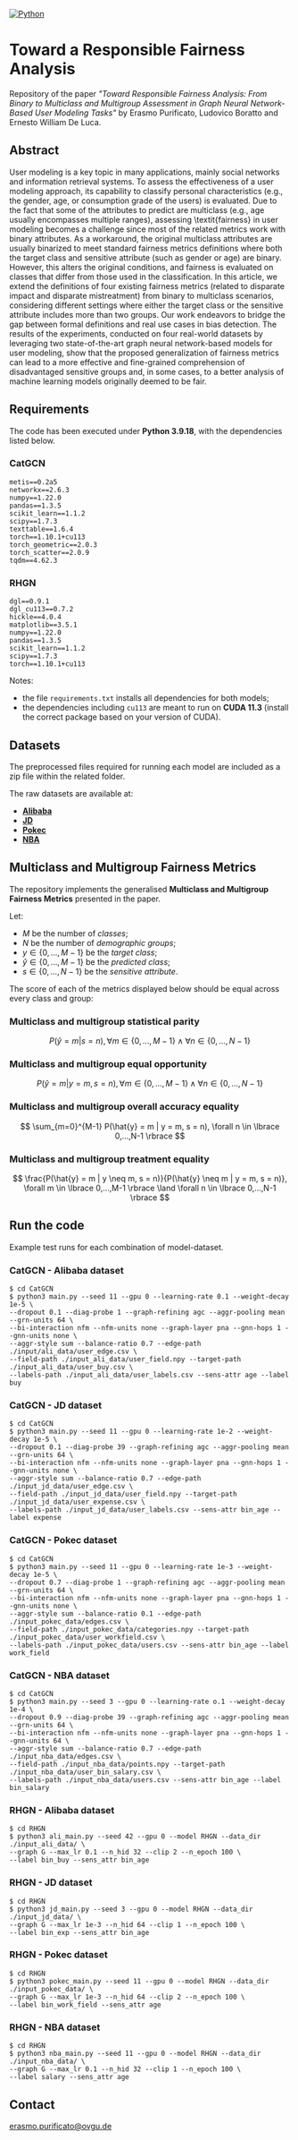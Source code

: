 [![Python](https://img.shields.io/badge/Python-3.9.18-%233776AB?logo=Python)](https://www.python.org/)

# Toward a Responsible Fairness Analysis
Repository of the paper *"Toward Responsible Fairness Analysis: From Binary to Multiclass and Multigroup Assessment in Graph Neural Network-Based User Modeling Tasks"* by Erasmo Purificato, Ludovico Boratto and Ernesto William De Luca.

## Abstract
User modeling is a key topic in many applications, mainly social networks and information retrieval systems.
To assess the effectiveness of a user modeling approach, its capability to classify personal characteristics (e.g., the gender, age, or consumption grade of the users) is evaluated. 
Due to the fact that some of the attributes to predict are multiclass (e.g., age usually encompasses multiple ranges), assessing \textit{fairness} in user modeling becomes a challenge since most of the related metrics work with binary attributes.
As a workaround, the original multiclass attributes are usually binarized to meet standard fairness metrics definitions where both the target class and sensitive attribute (such as gender or age) are binary. However, this alters the original conditions, and fairness is evaluated on classes that differ from those used in the classification.
In this article, we extend the definitions of four existing fairness metrics (related to disparate impact and disparate mistreatment) from binary to multiclass scenarios, considering different settings where either the target class or the sensitive attribute includes more than two groups.
Our work endeavors to bridge the gap between formal definitions and real use cases in bias detection.
The results of the experiments, conducted on four real-world datasets by leveraging two state-of-the-art graph neural network-based models for user modeling, show that the proposed generalization of fairness metrics can lead to a more effective and fine-grained comprehension of disadvantaged sensitive groups and, in some cases, to a better analysis of machine learning models originally deemed to be fair.

## Requirements
The code has been executed under **Python 3.9.18**, with the dependencies listed below.

### CatGCN
```
metis==0.2a5
networkx==2.6.3
numpy==1.22.0
pandas==1.3.5
scikit_learn==1.1.2
scipy==1.7.3
texttable==1.6.4
torch==1.10.1+cu113
torch_geometric==2.0.3
torch_scatter==2.0.9
tqdm==4.62.3
```

### RHGN
```
dgl==0.9.1
dgl_cu113==0.7.2
hickle==4.0.4
matplotlib==3.5.1
numpy==1.22.0
pandas==1.3.5
scikit_learn==1.1.2
scipy==1.7.3
torch==1.10.1+cu113
```
Notes:
* the file `requirements.txt` installs all dependencies for both models;
* the dependencies including `cu113` are meant to run on **CUDA 11.3** (install the correct package based on your version of CUDA).

## Datasets
The preprocessed files required for running each model are included as a zip file within the related folder.

The raw datasets are available at:
* [**Alibaba**](https://tianchi.aliyun.com/dataset/dataDetail?dataId=56)
* [**JD**](https://github.com/guyulongcs/IJCAI2019_HGAT)
* [**Pokec**](https://github.com/EnyanDai/FairGNN/tree/main/dataset/pokec)
* [**NBA**](https://github.com/EnyanDai/FairGNN/tree/main/dataset/NBA)

## Multiclass and Multigroup Fairness Metrics
The repository implements the generalised **Multiclass and Multigroup Fairness Metrics** presented in the paper.

Let:
* $M$ be the number of *classes*;
* $N$ be the number of *demographic groups*;
* $y \in \lbrace 0, ..., M-1 \rbrace$ be the *target class*;
* $\hat{y} \in \lbrace 0, ..., M-1 \rbrace$ be the *predicted class*;
* $s \in \lbrace 0, ..., N-1 \rbrace$ be the *sensitive attribute*.

The score of each of the metrics displayed below should be equal across every class and group:

### **Multiclass and multigroup statistical parity**
$$
P(\hat{y} = m | s = n), \forall m \in \lbrace 0,...,M-1 \rbrace \land \forall n \in \lbrace 0,...,N-1 \rbrace
$$

### **Multiclass and multigroup equal opportunity**
$$
P(\hat{y} = m | y = m, s = n), \forall m \in \lbrace 0,...,M-1 \rbrace \land \forall n \in \lbrace 0,...,N-1 \rbrace
$$

### **Multiclass and multigroup overall accuracy equality**
$$
\sum_{m=0}^{M-1} P(\hat{y} = m | y = m, s = n), \forall n \in \lbrace 0,...,N-1 \rbrace
$$

### **Multiclass and multigroup treatment equality**
$$
\frac{P(\hat{y} = m | y \neq m, s = n)}{P(\hat{y} \neq m | y = m, s = n)}, \forall m \in \lbrace 0,...,M-1 \rbrace \land \forall n \in \lbrace 0,...,N-1 \rbrace
$$

## Run the code
Example test runs for each combination of model-dataset.

### CatGCN - Alibaba dataset
```
$ cd CatGCN
$ python3 main.py --seed 11 --gpu 0 --learning-rate 0.1 --weight-decay 1e-5 \
--dropout 0.1 --diag-probe 1 --graph-refining agc --aggr-pooling mean --grn-units 64 \
--bi-interaction nfm --nfm-units none --graph-layer pna --gnn-hops 1 --gnn-units none \
--aggr-style sum --balance-ratio 0.7 --edge-path ./input/ali_data/user_edge.csv \
--field-path ./input_ali_data/user_field.npy --target-path ./input_ali_data/user_buy.csv \
--labels-path ./input_ali_data/user_labels.csv --sens-attr age --label buy
```

### CatGCN - JD dataset
```
$ cd CatGCN
$ python3 main.py --seed 11 --gpu 0 --learning-rate 1e-2 --weight-decay 1e-5 \
--dropout 0.1 --diag-probe 39 --graph-refining agc --aggr-pooling mean --grn-units 64 \
--bi-interaction nfm --nfm-units none --graph-layer pna --gnn-hops 1 --gnn-units none \
--aggr-style sum --balance-ratio 0.7 --edge-path ./input_jd_data/user_edge.csv \
--field-path ./input_jd_data/user_field.npy --target-path ./input_jd_data/user_expense.csv \
--labels-path ./input_jd_data/user_labels.csv --sens-attr bin_age --label expense
```

### CatGCN - Pokec dataset
```
$ cd CatGCN
$ python3 main.py --seed 11 --gpu 0 --learning-rate 1e-3 --weight-decay 1e-5 \
--dropout 0.7 --diag-probe 1 --graph-refining agc --aggr-pooling mean --grn-units 64 \
--bi-interaction nfm --nfm-units none --graph-layer pna --gnn-hops 1 --gnn-units none \
--aggr-style sum --balance-ratio 0.1 --edge-path ./input_pokec_data/edges.csv \
--field-path ./input_pokec_data/categories.npy --target-path ./input_pokec_data/user_workfield.csv \
--labels-path ./input_pokec_data/users.csv --sens-attr bin_age --label work_field
```

### CatGCN - NBA dataset
```
$ cd CatGCN
$ python3 main.py --seed 3 --gpu 0 --learning-rate o.1 --weight-decay 1e-4 \
--dropout 0.9 --diag-probe 39 --graph-refining agc --aggr-pooling mean --grn-units 64 \
--bi-interaction nfm --nfm-units none --graph-layer pna --gnn-hops 1 --gnn-units 64 \
--aggr-style sum --balance-ratio 0.7 --edge-path ./input_nba_data/edges.csv \
--field-path ./input_nba_data/points.npy --target-path ./input_nba_data/user_bin_salary.csv \
--labels-path ./input_nba_data/users.csv --sens-attr bin_age --label bin_salary
```

### RHGN - Alibaba dataset
```
$ cd RHGN
$ python3 ali_main.py --seed 42 --gpu 0 --model RHGN --data_dir ./input_ali_data/ \
--graph G --max_lr 0.1 --n_hid 32 --clip 2 --n_epoch 100 \
--label bin_buy --sens_attr bin_age
```

### RHGN - JD dataset
```
$ cd RHGN
$ python3 jd_main.py --seed 3 --gpu 0 --model RHGN --data_dir ./input_jd_data/ \
--graph G --max_lr 1e-3 --n_hid 64 --clip 1 --n_epoch 100 \
--label bin_exp --sens_attr bin_age
```

### RHGN - Pokec dataset
```
$ cd RHGN
$ python3 pokec_main.py --seed 11 --gpu 0 --model RHGN --data_dir ./input_pokec_data/ \
--graph G --max_lr 1e-3 --n_hid 64 --clip 2 --n_epoch 100 \
--label bin_work_field --sens_attr age
```

### RHGN - NBA dataset
```
$ cd RHGN
$ python3 nba_main.py --seed 11 --gpu 0 --model RHGN --data_dir ./input_nba_data/ \
--graph G --max_lr 0.1 --n_hid 32 --clip 1 --n_epoch 100 \
--label salary --sens_attr age
```

## Contact
<!-- Erasmo Purificato (erasmo.purificato@ovgu.de) -->
erasmo.purificato@ovgu.de
